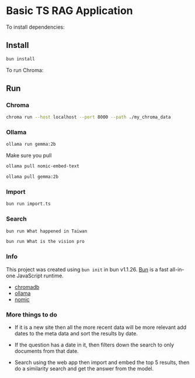 # Basic TS RAG Application

To install dependencies:

## Install

```bash
bun install
```

To run Chroma:

## Run

### Chroma

```bash
chroma run --host localhost --port 8000 --path ./my_chroma_data
```

### Ollama

```bash
ollama run gemma:2b
```

Make sure you pull

```bash
ollama pull nomic-embed-text
```

```bash
ollama pull gemma:2b
```

### Import

```bash
bun run import.ts
```

### Search

```bash
bun run What happened in Taiwan
```

```bash
bun run What is the vision pro
```

### Info

This project was created using `bun init` in bun v1.1.26. [Bun](https://bun.sh) is a fast all-in-one JavaScript runtime.

- [chromadb](https://cookbook.chromadb.dev/running/running-chroma/)
- [ollama](https://github.com/ollama/ollama?tab=readme-ov-file)
- [nomic](https://ollama.com/library/nomic-embed-text)

### More things to do

- If it is a new site then all the more recent data will be more relevant add dates to the meta data and sort the results by date.

- If the question has a date in it, then filters down the search to only documents from that date.

- Search using the web app then import and embed the top 5 results, then do a similarity search and get the answer from the model.
